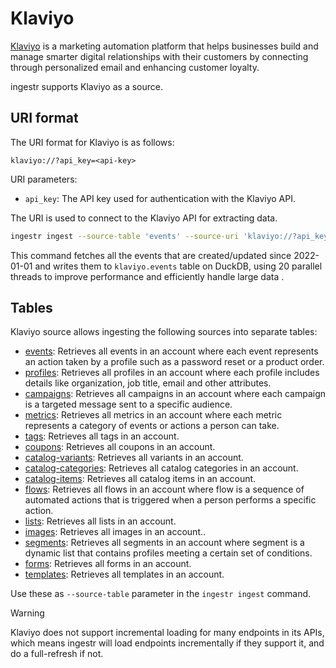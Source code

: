 # Klaviyo

[Klaviyo](https://www.klaviyo.com/) is a marketing automation platform that helps businesses build and manage smarter digital relationships with their customers by connecting through personalized email and enhancing customer loyalty.

ingestr supports Klaviyo as a source.

## URI format

The URI format for Klaviyo is as follows:

```plaintext
klaviyo://?api_key=<api-key>
```

URI parameters:

- `api_key`: The API key used for authentication with the Klaviyo API.

The URI is used to connect to the Klaviyo API for extracting data.

```bash
ingestr ingest --source-table 'events' --source-uri 'klaviyo://?api_key=pk_test' --dest-uri duckdb:///klaviyo.duckdb --interval-start 2022-01-01 --dest-table 'klaviyo.events' --extract-parallelism 20
```

This command fetches all the events that are created/updated since 2022-01-01 and writes them to `klaviyo.events` table on DuckDB, using 20 parallel threads to improve performance and efficiently handle large data .

## Tables

Klaviyo source allows ingesting the following sources into separate tables:

- [events](https://developers.klaviyo.com/en/reference/events_api_overview): Retrieves all events in an account where each event represents an action taken by a profile such as a password reset or a product order.
- [profiles](https://developers.klaviyo.com/en/reference/profiles_api_overview): Retrieves all profiles in an account where each profile includes details like organization, job title, email and other attributes.
- [campaigns](https://developers.klaviyo.com/en/reference/campaigns_api_overview): Retrieves all campaigns in an account where each campaign is a targeted message sent to a specific audience.
- [metrics](https://developers.klaviyo.com/en/reference/metrics_api_overview): Retrieves all metrics in an account where each metric represents a category of events or actions a person can take.
- [tags](https://developers.klaviyo.com/en/reference/get_tags): Retrieves all tags in an account.
- [coupons](https://developers.klaviyo.com/en/reference/get_coupons): Retrieves all coupons in an account.
- [catalog-variants](https://developers.klaviyo.com/en/reference/get_catalog_variants): Retrieves all variants in an account.
- [catalog-categories](https://developers.klaviyo.com/en/reference/get_catalog_categories): Retrieves all catalog categories in an account.
- [catalog-items](https://developers.klaviyo.com/en/reference/get_catalog_items): Retrieves all catalog items in an account.
- [flows](https://developers.klaviyo.com/en/reference/get_flows): Retrieves all flows in an account where flow is a sequence of automated actions that is triggered when a person performs a specific action.
- [lists](https://developers.klaviyo.com/en/reference/get_lists): Retrieves all lists in an account.
- [images](https://developers.klaviyo.com/en/reference/get_images): Retrieves all images in an account..
- [segments](https://developers.klaviyo.com/en/reference/get_segments): Retrieves all segments in an account where segment is a dynamic list that contains profiles meeting a certain set of conditions.
- [forms](https://developers.klaviyo.com/en/reference/get_forms): Retrieves all forms in an account.
- [templates](https://developers.klaviyo.com/en/reference/get_templates): Retrieves all templates in an account.

Use these as `--source-table` parameter in the `ingestr ingest` command.

> [!WARNING]
> Klaviyo does not support incremental loading for many endpoints in its APIs, which means ingestr will load endpoints incrementally if they support it, and do a full-refresh if not.
